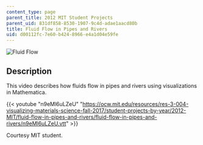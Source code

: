 ```yaml
---
content_type: page
parent_title: 2012 MIT Student Projects
parent_uid: 831df858-8530-1907-9c4d-adae1aacd80b
title: Fluid Flow in Pipes and Rivers
uid: d00112fc-7e60-b424-8966-e4a1d04e59fe
---
```


![Fluid Flow](BASEURL_PLACEHOLDER/resources/mitres_3_004f17_2_anon)

Description
-----------

This video describes how fluids flow in pipes and rivers using visualizations in Mathematica.

{{< youtube "n9eMl6uLZeU" "https://ocw.mit.edu/resources/res-3-004-visualizing-materials-science-fall-2017/student-projects-by-year/2012-MIT/fluid-flow-in-pipes-and-rivers/fluid-flow-in-pipes-and-rivers/n9eMl6uLZeU.vtt" >}}

Courtesy MIT student.